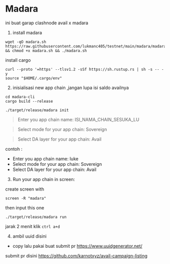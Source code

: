 # Madara

ini buat garap clashnode avail x madara

1. install madara

```
wget -qO madara.sh https://raw.githubusercontent.com/lukmanc405/testnet/main/madara/madara.sh && chmod +x madara.sh && ./madara.sh
```

install cargo

```
curl --proto '=https' --tlsv1.2 -sSf https://sh.rustup.rs | sh -s -- -y
source "$HOME/.cargo/env"

```

2. inisialisasi new app chain ,jangan lupa isi saldo availnya

```
cd madara-cli
cargo build --release
```

```
./target/release/madara init
```

> Enter you app chain name: ISI\_NAMA\_CHAIN\_SESUKA\_LU

> Select mode for your app chain: Sovereign

> Select DA layer for your app chain: Avail

contoh :

* Enter you app chain name: luke
* Select mode for your app chain: Sovereign
* Select DA layer for your app chain: Avail

3. Run your app chain in screen:

create screen with

```
screen -R "madara"
```

then input this one

```
./target/release/madara run
```

jarak 2 menit klik `ctrl a+d`

4. ambil uuid disini

* copy lalu pakai buat submit pr https://www.uuidgenerator.net/

submit pr disini https://github.com/karnotxyz/avail-campaign-listing

